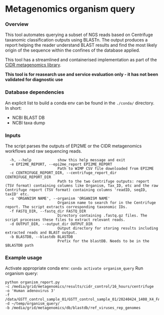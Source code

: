 # Metagenomics organism query 
### Overview
This tool automates querying a subset of NGS reads based on Centrifuge taxanomic classification outputs using BLASTn. The output produces a report helping the reader understand BLAST results and find the most likely origin of the sequence within the confines of the database applied.

This tool has a streamlined and containerised implementation as part of the [CIDR metagenomics library](https://gstt-cidr.github.io/network_hub/).

**This tool is for reasearch use and service evaluation only - it has not been validated for diagnostic use**

### Database dependencies
An explicit list to build a conda env can be found in the ```./conda/``` directory. In short:
* NCBI BLAST DB
* NCBI taxa dump

### Inputs
The script parses the outputs of EPI2ME or the CIDR metagenomics workflows and raw sequencing reads. 

```
  -h, --help            show this help message and exit
  -e EPI2ME_REPORT, --epi2me_report EPI2ME_REPORT
                        Path to WIMP CSV file downloaded from EPI2ME
  -c CENTRIFUGE_REPORT_DIR, --centrifuge_report_dir CENTRIFUGE_REPORT_DIR
                        Path to the two Centrifuge outputs: report (TSV format) containing columns like Organism, Tax_ID, etc and the raw Centrifuge report (TSV format) containing columns 'readID, seqID, taxID' etc.
  -o 'ORGANISM NAME', --organism 'ORGANISM NAME'
                        Organism name to search for in the Centrifuge report. The script extracts corresponding taxonomic IDs.
  -f FASTQ_DIR, --fastq_dir FASTQ_DIR
                        Directory containing .fastq.gz files. The script processes these files to extract relevant reads.
  -d OUTPUT_DIR, --output_dir OUTPUT_DIR
                        Output directory for storing results including extracted reads and BLAST output.
  -b BLASTDB, --blastdb BLASTDB
                        Prefix for the blastDB. Needs to be in the $BLASTDB path
```

### Example usage 
Activate appropriate conda env:
```conda activate organism_query```
Run organism query:
```
python organism_report.py 
-c /media/grid/metagenomics/results/cidr_control/16_hours/centrifuge 
-o 'Human adenovirus 3' 
-f /data/GSTT_control_sample_01/GSTT_control_sample_01/20240424_1408_X4_FAY77387_d3868a4f/fastq_pass/barcode11/ 
-d ~/temp/organism_query/ 
-b /media/grid/metagenomics/db/blastdb/ref_viruses_rep_genomes
```